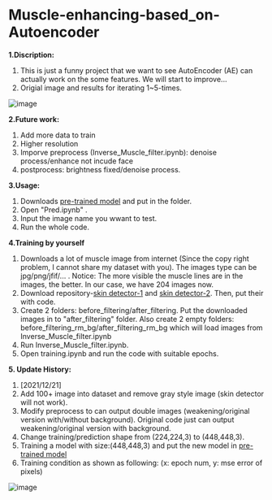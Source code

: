 # Muscle-enhancing-based_on-Autoencoder 

**1.Discription:**

1. This is just a funny project that we want to see AutoEncoder (AE) can actually work on the some features. We will start to improve...
2. Origial image and results for iterating 1~5-times.

<!-- ![image](https://github.com/JacobChen1998/Funny_muscle_enhancer/blob/main/Figure/compare.png) -->
![image](https://github.com/JacobChen1998/Funny_muscle_enhancer/blob/main/Figure/compare_version2.png)


**2.Future work:**

1. Add more data to train
2. Higher resolution
3. Imporve preprocess (Inverse_Muscle_filter.ipynb): denoise process/enhance not incude face
4. postprocess: brightness fixed/denoise process.

**3.Usage:**

1. Downloads [pre-trained model](https://drive.google.com/drive/folders/1m9JgCDnEbBIN45uC-Q-_R6hQGeRkBSNJ?usp=sharing) and put in the folder.
2. Open "Pred.ipynb" .
3. Input the image name you wwant to test.
4. Run the whole code.

**4.Training by yourself**

1. Downloads a lot of muscle image from internet (Since the copy right problem, I cannot share my dataset with you). The images type can be jpg/png/jfif/... . Notice: The more visible the muscle lines are in the images, the better. In our case, we have 204 images now.
2. Download repository-[skin detector-1](github.com/CHEREF-Mehdi/SkinDetection) and [skin detector-2](https://github.com/WillBrennan/SkinDetector). Then, put their with code.
3. Create 2 folders: before_filtering/after_filtering. Put the downloaded images in to "after_filtering" folder. Also create 2 empty folders: before_filtering_rm_bg/after_filtering_rm_bg which will load images from Inverse_Muscle_filter.ipynb
4. Run Inverse_Muscle_filter.ipynb.
5. Open training.ipynb and run the code with suitable epochs. 

**5. Update History:**

1. [2021/12/21] 
  1. Add 100+ image into dataset and remove gray style image (skin detector will not work).
  2. Modify preprocess to can output double images (weakening/original version with/without background). Original code just can output weakening/original version with background.
  3. Change training/prediction shape from (224,224,3) to (448,448,3).
  4. Training a model with size:(448,448,3) and put the new model in [pre-trained model](https://drive.google.com/drive/folders/1m9JgCDnEbBIN45uC-Q-_R6hQGeRkBSNJ?usp=sharing)
  5. Training condition as shown as following: (x: epoch num, y: mse error of pixels)
  
  ![image](https://github.com/JacobChen1998/Funny_muscle_enhancer/blob/main/Figure/loss.png)
